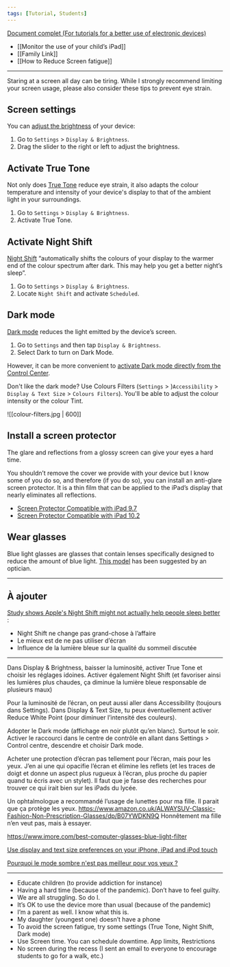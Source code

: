```yaml
---
tags: [Tutorial, Students]
---
```


[Document complet (For tutorials for a better use of electronic devices)](https://docs.google.com/document/d/13hareQVIocwF38e_kvmLFhOvapg1y7T4k5ONcyTO9l0/edit#heading=h.c27527z6rnuj)

- [[Monitor the use of your child’s iPad]]
- [[Family Link]]
- [[How to Reduce Screen fatigue]]

<hr />

Staring at a screen all day can be tiring. While I strongly recommend limiting your screen usage, please also consider these tips to prevent eye strain. 

## Screen settings
You can [adjust the brightness](https://support.apple.com/en-gb/HT202613) of your device:

1. Go to `Settings` > `Display & Brightness`.
2. Drag the slider to the right or left to adjust the brightness.

## Activate True Tone
Not only does [True Tone](https://www.imore.com/why-you-should-use-true-tone-your-iphone-or-ipad) reduce eye strain, it also adapts the colour temperature and intensity of your device's display to that of the ambient light in your surroundings.

1. Go to `Settings` > `Display & Brightness`.
2. Activate True Tone.

## Activate Night Shift
[Night Shift](https://support.apple.com/en-gb/HT207570) “automatically shifts the colours of your display to the warmer end of the colour spectrum after dark. This may help you get a better night’s sleep”.

1. Go to `Settings` > `Display & Brightness`.
2. Locate `Night Shift` and activate `Scheduled`.

## Dark mode
[Dark mode](https://www.forbes.com/uk/advisor/mobile-phones/what-is-dark-mode-and-should-you-be-using-it/) reduces the light emitted by the device’s screen.

1. Go to `Settings` and then tap `Display & Brightness`.
2. Select Dark to turn on Dark Mode.

However, it can be more convenient to [activate Dark mode directly from the Control Center](https://9to5mac.com/2019/09/04/add-ios-13-dark-mode-shortcut-iphone/).

Don't like the dark mode? Use Colours Filters (`Settings` > )`Accessibility` > `Display & Text Size` > `Colours Filters`). You'll be able to adjust the colour intensity or the colour Tint.

![[colour-filters.jpg | 600]]

## Install a screen protector
The glare and reflections from a glossy screen can give your eyes a hard time.

You shouldn’t remove the cover we provide with your device but I know some of you do so, and therefore (if you do so), you can install an anti-glare screen protector.
It is a thin film that can be applied to the iPad’s display that nearly eliminates all reflections.

* [Screen Protector Compatible with iPad 9.7](https://www.amazon.co.uk/Klearlook-Compatible-Anti-Glare-withAnti-Reflection-Anti-Fingerprint/dp/B07G93MRDY)
* [Screen Protector Compatible with iPad 10.2](https://www.amazon.co.uk/Compatible-Klearlook-Smooth-Touch-Anti-Reflection-Anti-Fingerprint/dp/B07YHGWH9P)

## Wear glasses
Blue light glasses are glasses that contain lenses specifically designed to reduce the amount of blue light. [This model](https://www.amazon.co.uk/ALWAYSUV-Classic-Fashion-Non-Prescription-Glasses/dp/B07YWDKN9Q) has been suggested by an optician.

- - - -

## À ajouter

[Study shows Apple's Night Shift might not actually help people sleep better](https://www.imore.com/study-shows-apples-night-shift-might-not-actually-help-people-sleep-better) :

- Night Shift ne change pas grand-chose à l’affaire
- Le mieux est de ne pas utiliser d’écran
- Influence de la lumière bleue sur la qualité du sommeil discutée

- - - -

Dans Display & Brightness, baisser la luminosité, activer True Tone et choisir les réglages idoines.
Activer également Night Shift (et favoriser ainsi les lumières plus chaudes, ça diminue la lumière bleue responsable de plusieurs maux)

Pour la luminosité de l’écran, on peut aussi aller dans Accessibility (toujours dans Settings). Dans Display & Text Size, tu peux éventuellement activer Reduce White Point (pour diminuer l’intensité des couleurs).

Adopter le Dark mode (affichage en noir plutôt qu’en blanc). Surtout le soir. Activer le raccourci dans le centre de contrôle en allant dans Settings > Control centre, descendre et choisir Dark mode.

Acheter une protection d’écran pas tellement pour l’écran, mais pour les yeux. J’en ai une qui opacifie l’écran et élimine les reflets (et les traces de doigt et donne un aspect plus rugueux à l’écran, plus proche du papier quand tu écris avec un stylet). Il faut que je fasse des recherches pour trouver ce qui irait bien sur les iPads du lycée.

Un ophtalmologue a recommandé l’usage de lunettes pour ma fille. Il parait que ça protège les yeux. https://www.amazon.co.uk/ALWAYSUV-Classic-Fashion-Non-Prescription-Glasses/dp/B07YWDKN9Q
Honnêtement ma fille n’en veut pas, mais à essayer.

https://www.imore.com/best-computer-glasses-blue-light-filter

[Use display and text size preferences on your iPhone, iPad and iPod touch](https://support.apple.com/en-gb/HT207025)

[Pourquoi le mode sombre n'est pas meilleur pour vos yeux ?](https://www.journaldugeek.com/2022/09/08/pourquoi-le-mode-sombre-nest-pas-meilleur-pour-vos-yeux/)

- - - -

- Educate children (to provide addiction for instance)
- Having a hard time (because of the pandemic). Don’t have to feel guilty.
- We are all struggling. So do I.
- It’s OK to use the device more than usual (because of the pandemic)
- I’m a parent as well. I know what this is.
- My daughter (youngest one) doesn’t have a phone
- To avoid the screen fatigue, try some settings (True Tone, Night Shift, Dark mode)
- Use Screen time. You can schedule downtime. App limits, Restrictions
- No screen during the recess (I sent an email to everyone to encourage students to go for a walk, etc.)
